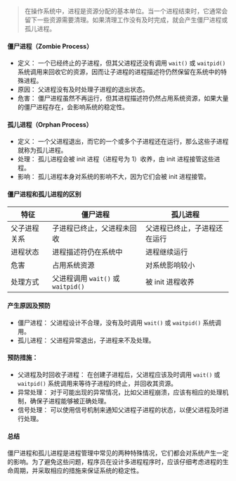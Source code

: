 > 在操作系统中，进程是资源分配的基本单位。当一个进程结束时，它通常会留下一些资源需要清理。如果清理工作没有及时完成，就会产生僵尸进程或孤儿进程。

#### 僵尸进程（Zombie Process）

- 定义： 一个已经终止的子进程，但其父进程还没有调用 `wait()` 或 `waitpid()` 系统调用来回收它的资源，因而让子进程的进程描述符仍然保留在系统中的特殊进程。
- 原因： 父进程没有及时处理子进程的退出状态。
- 危害： 僵尸进程虽然不再运行，但其进程描述符仍然占用系统资源，如果大量的僵尸进程存在，会影响系统的稳定性。

#### 孤儿进程（Orphan Process）

- 定义： 一个父进程退出，而它的一个或多个子进程还在运行，那么这些子进程就称为孤儿进程。
- 处理： 孤儿进程会被 init 进程（进程号为 1）收养，由 init 进程接管这些进程。
- 影响： 孤儿进程本身对系统的影响不大，因为它们会被 init 进程接管。

#### 僵尸进程和孤儿进程的区别

| 特征         | 僵尸进程                           | 孤儿进程                     |
| ------------ | ---------------------------------- | ---------------------------- |
| 父子进程关系 | 子进程已终止，父进程未回收         | 父进程已终止，子进程还在运行 |
| 进程状态     | 进程描述符仍在系统中               | 进程继续运行                 |
| 危害         | 占用系统资源                       | 对系统影响较小               |
| 处理方式     | 父进程调用 `wait()` 或 `waitpid()` | 被 init 进程收养             |

#### 产生原因及预防

- 僵尸进程： 父进程设计不合理，没有及时调用 `wait()` 或 `waitpid()` 系统调用。
- 孤儿进程： 父进程异常退出，子进程来不及处理。

#### 预防措施：

- 父进程及时回收子进程： 在创建子进程后，父进程应该及时调用 `wait()` 或 `waitpid()` 系统调用来等待子进程的终止，并回收其资源。
- 异常处理： 对于可能出现的异常情况，比如父进程崩溃，应该有相应的处理机制，确保子进程能够被正确处理。
- 信号处理： 可以使用信号机制来通知父进程子进程的状态，以便父进程及时进行处理。

#### 总结

僵尸进程和孤儿进程是进程管理中常见的两种特殊情况，它们都会对系统产生一定的影响。为了避免这些问题，程序员在设计多进程程序时，应该仔细考虑进程的生命周期，并采取相应的措施来保证系统的稳定性。
